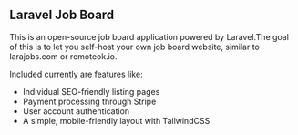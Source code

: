 ## Laravel Job Board

This is an open-source job board application powered by Laravel.The goal of this is to let you self-host your own job board website, similar to larajobs.com or remoteok.io.

Included currently are features like:

- Individual SEO-friendly listing pages
- Payment processing through Stripe
- User account authentication
- A simple, mobile-friendly layout with TailwindCSS

